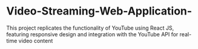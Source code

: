# Video-Streaming-Web-Application-
This project replicates the functionality of YouTube using React JS, featuring responsive design and integration with the YouTube API for real-time video content 
